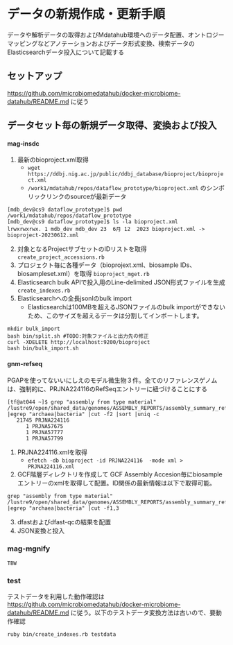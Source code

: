 # データの新規作成・更新手順

データや解析データの取得およびMdatahub環境へのデータ配置、オントロジーマッピングなどアノテーションおよびデータ形式変換、検索データのElasticsearchデータ投入について記載する

## セットアップ 
https://github.com/microbiomedatahub/docker-microbiome-datahub/README.md に従う

## データセット毎の新規データ取得、変換および投入
#### mag-insdc
1. 最新のbioproject.xml取得
    - ```wget https://ddbj.nig.ac.jp/public/ddbj_database/bioproject/bioproject.xml```
    - ```/work1/mdatahub/repos/dataflow_prototype/bioproject.xml``` のシンボリックリンクのsourceが最新データ

```
[mdb_dev@cs9 dataflow_prototype]$ pwd
/work1/mdatahub/repos/dataflow_prototype
[mdb_dev@cs9 dataflow_prototype]$ ls -la bioproject.xml
lrwxrwxrwx. 1 mdb_dev mdb_dev 23  6月 12  2023 bioproject.xml -> bioproject-20230612.xml
```

2. 対象となるProjectサブセットのIDリストを取得 `create_project_accessions.rb `
3. プロジェクト毎に各種データ（bioprojext.xml、biosample IDs、biosampleset.xml）を取得 `bioproject_mget.rb`
4. Elasticsearch bulk APIで投入用のLine-delimited JSON形式ファイルを生成 `create_indexes.rb`
5. Elasticsearchへの全長jsonlのbulk import
    - Elasticsearchは100MBを超えるJSONファイルのbulk importができないため、このサイズを超えるデータは分割してインポートします。
```
mkdir bulk_import
bash bin/split.sh #TODO:対象ファイルと出力先の修正
curl -XDELETE http://localhost:9200/bioproject 
bash bin/bulk_import.sh
```

#### gnm-refseq
PGAPを使ってないいにしえのモデル微生物３件。全てのリファレンスゲノムは、強制的に、PRJNA224116のRefSeqエントリーに紐づけることにする
```
[tf@at044 ~]$ grep "assembly from type material" /lustre9/open/shared_data/genomes/ASSEMBLY_REPORTS/assembly_summary_refseq.txt |egrep "archaea|bacteria" |cut -f2 |sort |uniq -c
   21745 PRJNA224116
      1 PRJNA57675
      1 PRJNA57777
      1 PRJNA57799
```
1. PRJNA224116.xmlを取得
    - ```efetch -db bioproject -id PRJNA224116  -mode xml > PRJNA224116.xml```
2. GCF階層ディレクトリを作成して GCF Assembly Accesion毎にbiosampleエントリーのxmlを取得して配置。ID関係の最新情報は以下で取得可能。
```
grep "assembly from type material" /lustre9/open/shared_data/genomes/ASSEMBLY_REPORTS/assembly_summary_refseq.txt |egrep "archaea|bacteria" |cut -f1,3
```
3. dfastおよびdfast-qcの結果を配置
4. JSON変換と投入

### mag-mgnify
```
TBW
```

### test
テストデータを利用した動作確認は https://github.com/microbiomedatahub/docker-microbiome-datahub/README.md に従う。以下のテストデータ変換方法は古いので、要動作確認
```
ruby bin/create_indexes.rb testdata
```
